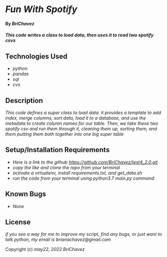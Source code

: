 # _Fun With Spotify_

#### By _**BriChavez**_

#### _This code writes a class to load data, then uses it to read two spotify csvs_

## Technologies Used

* _python_
* _pandas_
* _sql_
* _cvs_

## Description

_This code defines a super class to load data. it provides a template to add index, merge columns, sort data, load it to a database, and use the metadata to create column names for our table. Then, we take these two spotify csv and run them through it, cleaning them up, sorting them, and them putting them both together into one big super table_

## Setup/Installation Requirements

* _Here is a link to the github https://github.com/BriChavez/test4_2.0.git_
* _copy the like and clone the repo from your terminal_
* _activate a virtualenv, install requirements.txt, and get_data.sh_
* _run the code from your terminal using python3.7 main.py command_


## Known Bugs

* _None_


## License

_if you see a way for me to improve my script, find any bugs, or just want to talk python, my email is brianachavez@gmail.com_

Copyright (c) _may22, 2022_ _BriChavez_
